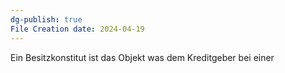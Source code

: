 ```yaml
---
dg-publish: true
File Creation date: 2024-04-19
---
```

Ein Besitzkonstitut ist das Objekt was dem Kreditgeber bei einer 
